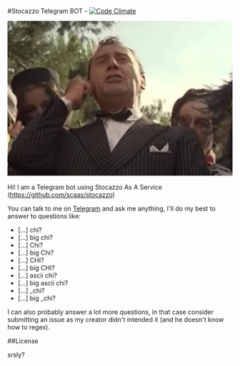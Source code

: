 #Stocazzo Telegram BOT - [![Code Climate](https://codeclimate.com/github/Elfo404/stocazzo-telegram-bot/badges/gpa.svg)](https://codeclimate.com/github/Elfo404/stocazzo-telegram-bot)

<p align="center">
    <img src="https://raw.githubusercontent.com/Elfo404/stocazzo-telegram-bot/master/img/stocazzo.png">
</p>

Hi! I am a Telegram bot using Stocazzo As A Service (https://github.com/scaas/stocazzo)

You can talk to me on [Telegram](https://telegram.me/StoCazzo_io_bot) and ask me anything, I'll do my best to answer to questions like:

- [...] chi?
- [...] big chi?
- [...] Chi?
- [...] big Chi?
- [...] CHI?
- [...] big CHI?
- [...] ascii chi?
- [...] big ascii chi?
- [...] _chi?
- [...] big _chi?

I can also probably answer a lot more questions, in that case consider submitting an issue as my creator didn't intended it (and he doesn't know how to regex).

##License

srsly?
